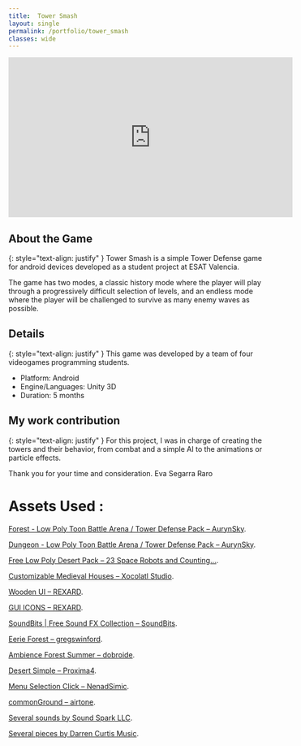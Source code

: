 ```yaml
---
title:  Tower Smash
layout: single
permalink: /portfolio/tower_smash
classes: wide
---
```


<iframe width="560" height="315" src="https://www.youtube.com/embed/RFtw2-9fsXc" frameborder="0" allow="accelerometer; autoplay; encrypted-media; gyroscope; picture-in-picture" allowfullscreen></iframe>

## About the Game  ##

{: style="text-align: justify" }
Tower Smash is a simple Tower Defense game for android devices developed as a student project at ESAT Valencia. 

The game has two modes, a classic history mode where the player will play through a progressively difficult selection of levels, and an endless mode where the player will be challenged to survive as many enemy waves as possible.


## Details ##

{: style="text-align: justify" }
This game was developed by a team of four videogames programming students.

- Platform: Android 
- Engine/Languages: Unity 3D
- Duration: 5 months

## My work contribution  ##

{: style="text-align: justify" }
For this project, I was in charge of creating the towers and their behavior, from combat and a simple AI to the animations or particle effects.



Thank you for your time and consideration. 
Eva Segarra Raro


# Assets Used : #
 
[Forest - Low Poly Toon Battle Arena / Tower Defense Pack  –  AurynSky](https://assetstore.unity.com/packages/3d/environments/forest-low-poly-toon-battle-arena-tower-defense-pack-100080).

[Dungeon - Low Poly Toon Battle Arena / Tower Defense Pack  –  AurynSky](https://assetstore.unity.com/packages/3d/environments/dungeons/dungeon-low-poly-toon-battle-arena-tower-defense-pack-109791).

[Free Low Poly Desert Pack  –  23 Space Robots and Counting...](https://assetstore.unity.com/packages/3d/environments/free-low-poly-desert-pack-106709).

[Customizable Medieval Houses  –  Xocolatl Studio](https://assetstore.unity.com/packages/3d/environments/customizable-medieval-houses-8963).

[Wooden UI  –  REXARD](https://assetstore.unity.com/packages/2d/gui/icons/wooden-ui-93545).

[GUI ICONS  –  REXARD](https://www.gamedevmarket.net/asset/gui-icons-8656/).

[SoundBits | Free Sound FX Collection  –  SoundBits](https://assetstore.unity.com/packages/audio/sound-fx/soundbits-free-sound-fx-collection-31837).

[Eerie Forest  – gregswinford](https://freesound.org/people/gregswinford/sounds/70100/).

[Ambience Forest Summer  – dobroide](https://freesound.org/people/dobroide/sounds/20026/).

[Desert Simple  – Proxima4](https://freesound.org/people/Proxima4/sounds/104320/).

[Menu Selection Click  – NenadSimic](https://freesound.org/people/NenadSimic/sounds/171697/).

[commonGround  – airtone](http://dig.ccmixter.org/files/airtone/58703).

[Several sounds by Sound Spark LLC](https://www.zapsplat.com/author/soundsparkllc/).

[Several pieces by Darren Curtis Music](https://www.darrencurtismusic.com/dark-music).
